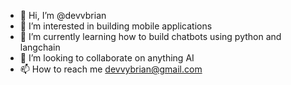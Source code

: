 - 👋 Hi, I’m @devvbrian
- 👀 I’m interested in building mobile applications
- 🌱 I’m currently learning how to build chatbots using python and langchain
- 💞️ I’m looking to collaborate on anything AI
- 📫 How to reach me devvybrian@gmail.com

<!---
devvbrian/devvbrian is a ✨ special ✨ repository because its `README.md` (this file) appears on your GitHub profile.
You can click the Preview link to take a look at your changes.
--->
